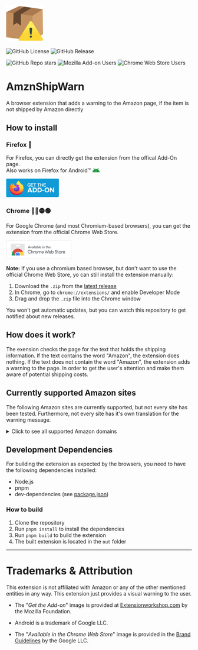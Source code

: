 <img src="./icons/icon-128.png" width="100px">

![GitHub License](https://img.shields.io/github/license/mrminemeet/amznshipwarn)
![GitHub Release](https://img.shields.io/github/v/release/mrminemeet/amznshipwarn)

![GitHub Repo stars](https://img.shields.io/github/stars/mrminemeet/amznshipwarn?style=flat&label=Github%20Stars)
![Mozilla Add-on Users](https://img.shields.io/amo/users/amznshipwarn?style=flat&label=Firefox%20Users)
![Chrome Web Store Users](https://img.shields.io/chrome-web-store/users/hlechooecihfmncfdhdjjhkdpmojmllm?label=Chrome%20Users)


# AmznShipWarn
A browser extension that adds a warning to the Amazon page, if the item is not shipped by Amazon directly

## How to install
### Firefox 🦊
For Firefox, you can directly get the extension from the offical Add-On page.  
Also works on Firefox for Android™ <img src="./images/android-head_flat.svg" alt="Android Robot" width="20"/>

[<img src="./images/firefox-get-the-addon-2020.svg" alt="Firefox Add-On page" height="50"/>](https://addons.mozilla.org/firefox/addon/amznshipwarn/)

### Chrome 🔵🔴🟡🟢
For Google Chrome (and most Chromium-based browsers), you can get the extension from the official Chrome Web Store.

[<img src="./images/chrome-get-the-extension.png" alt="Chrome Web Store" height="50"/>](https://chromewebstore.google.com/detail/amznshipwarn/hlechooecihfmncfdhdjjhkdpmojmllm)


**Note:** If you use a chromium based browser, but don't want to use the official Chrome Web Store, yo can still install the extension manually:
1. Download the `.zip` from the [latest release](https://github.com/MrMinemeet/AmznShipWarn/releases/latest)
2. In Chrome, go to `chrome://extensions/` and enable Developer Mode
3. Drag and drop the `.zip` file into the Chrome window

You won't get automatic updates, but you can watch this repository to get notified about new releases.

## How does it work?
The exension checks the page for the text that holds the shipping information. If the text contains the word "Amazon", the extension does nothing. If the text does not contain the word "Amazon", the extension adds a warning to the page. In order to get the user's attention and make them aware of potential shipping costs.

## Currently supported Amazon sites
The following Amazon sites are currently supported, but not every site has been tested.
Furthermore, not every site has it's own translation for the warning message.
<details>
	<summary>Click to see all supported Amazon domains</summary>
	<ul>
		<li>amazon.com</li>
		<li>amazon.co.uk</li>
		<li>amazon.ca</li>
		<li>amazon.com.au</li>
		<li>amazon.de</li>
		<li>amazon.fr</li>
		<li>amazon.it</li>
		<li>amazon.es</li>
		<li>amazon.nl</li>
		<li>amazon.com.br</li>
		<li>amazon.in</li>
		<li>amazon.co.jp</li>
		<li>amazon.cn</li>
		<li>amazon.com.mx</li>
		<li>amazon.sa</li>
		<li>amazon.eg</li>
		<li>amazon.sg</li>
		<li>amazon.com.tr</li>
	</ul>
</details>

## Development Dependencies
For building the extension as expected by the browsers, you need to have the following dependencies installed:
- Node.js
- pnpm
- dev-dependencies (see [package.json](./package.json#L31))

### How to build
1. Clone the repository
2. Run `pnpm install` to install the dependencies
3. Run `pnpm build` to build the extension
4. The built extension is located in the `out` folder

---

# Trademarks & Attribution
This extension is not affiliated with Amazon or any of the other mentioned entities in any way. This extension just provides a visual warning to the user.

* The "*Get the Add-on*" image is provided at [Extensionworkshop.com](https://extensionworkshop.com/documentation/publish/promoting-your-extension/#promote-your-addon) by the Mozilla Foundation.

* Android is a trademark of Google LLC. 

* The "*Available in the Chrome Web Store*" image is provided in the [Brand Guidelines](https://developer.chrome.com/docs/webstore/branding/) by the Google LLC.